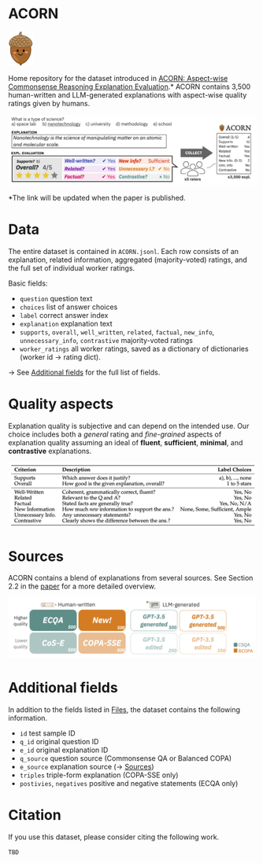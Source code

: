 # ACORN

<img src="/readme/ACORN.png" alt="A cute illustration of an acorn character." width="50">

Home repository for the dataset introduced in [ACORN: Aspect-wise Commonsense Reasoning Explanation Evaluation](...).*
ACORN contains 3,500 human-written and LLM-generated explanations with aspect-wise quality ratings given by humans. 

![Five human raters evaluating an explanation of the answer for a commonsense reasoning question. Ratings for 3500 explanations are aggregated into a dataset.](/readme/Illustration.png)


\*The link will be updated when the paper is published.

# Data
The entire dataset is contained in `ACORN.jsonl`. Each row consists of an explanation, related information, aggregated (majority-voted) ratings, and the full set of individual worker ratings. 

Basic fields:
- `question` question text
- `choices` list of answer choices
- `label` correct answer index
- `explanation` explanation text
- `supports`, `overall`, `well_written`, `related`, `factual`, `new_info`, `unnecessary_info`, `contrastive` majority-voted ratings
- `worker_ratings` all worker ratings, saved as a dictionary of dictionaries (worker id → rating dict).

→ See [Additional fields](#additional-fields) for the full list of fields.

# Quality aspects
Explanation quality is subjective and can depend on the intended use. Our choice includes both a *general* rating and *fine-grained* aspects of explanation quality assuming an ideal of **fluent**, **sufficient**, **minimal**, and **contrastive** explanations.


![Rating criteria](/readme/Rating_criteria.png)


# Sources
ACORN contains a blend of explanations from several sources. See Section 2.2 in the [paper](...) for a more detailed overview.

![ACORN contains samples from ECQA, CoS-E, COPA-SSE, generated explanations for Commonsense QA, generated explanations for Balanced COPA, newly collected explanations for Balanced COPA, and GPT-3.5 edited versions of CoS-E and COPA-SSE. Each group has 500 samples, totaling 3500 samples.](/readme/Data_sources.png)

<!-- 
# Stats

Extra stats about the dataset. e.g. Average rating per source?

-->

# Additional fields
In addition to the fields listed in [Files](#files), the dataset contains the following information.

- `id` test sample ID
- `q_id` original question ID
- `e_id` original explanation ID
- `q_source` question source (Commonsense QA or Balanced COPA)
- `e_source` explanation source (→ [Sources](#sources))
- `triples` triple-form explanation (COPA-SSE only)
- `postivies`, `negatives` positive and negative statements (ECQA only)

# Citation
If you use this dataset, please consider citing the following work.

```
TBD
```
<!-- 
@article{brassard2024acorn,
    title={ACORN: Aspect-wise Commonsense Reasoning Explanation Evaluation}, 
    author={Ana Brassard and Benjamin Heinzerling and Keito Kudo and Keisuke Sakaguchi and Kentaro Inui},
    year={2024},
    url={...}
}
-->
